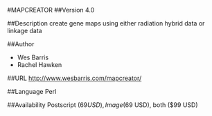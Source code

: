 #MAPCREATOR
##Version
4.0

##Description
create gene maps using either radiation hybrid data or linkage data

##Author
* Wes Barris
* Rachel Hawken

##URL
http://www.wesbarris.com/mapcreator/

##Language
Perl

##Availability
Postscript ($69 USD), Image ($69 USD), both ($99 USD)

